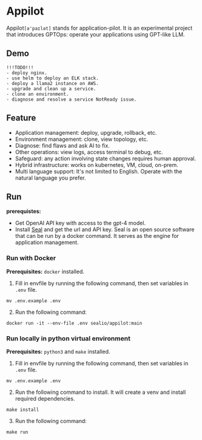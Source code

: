 # Appilot

Appilot`[ə'paɪlət]` stands for application-pilot.
It is an experimental project that introduces GPTOps: operate your applications using GPT-like LLM.

## Demo

```
!!!TODO!!!
- deploy nginx.
- use helm to deploy an ELK stack.
- deploy a llama2 instance on AWS.
- upgrade and clean up a service.
- clone an environment.
- diagnose and resolve a service NotReady issue.
```

## Feature

- Application management: deploy, upgrade, rollback, etc.
- Environment management: clone, view topology, etc.
- Diagnose: find flaws and ask AI to fix.
- Other operations: view logs, access terminal to debug, etc.
- Safeguard: any action involving state changes requires human approval.
- Hybrid infrastructure: works on kubernetes, VM, cloud, on-prem.
- Multi language support: It's not limited to English. Operate with the natural language you prefer.

## Run

**prerequistes:**

- Get OpenAI API key with access to the gpt-4 model.
- Install [Seal](https://github.com/seal-io/seal) and get the url and API key. Seal is an open source software that can be run by a docker command. It serves as the engine for application management.

### Run with Docker

**Prerequisites:** `docker` installed.

1. Fill in envfile by running the following command, then set variables in `.env` file.

```
mv .env.example .env
```

2. Run the following command:

```
docker run -it --env-file .env sealio/appilot:main
```

### Run locally in python virtual environment

**Prerequisites:** `python3` and `make` installed.

1. Fill in envfile by running the following command, then set variables in `.env` file.

```
mv .env.example .env
```

2. Run the following command to install. It will create a venv and install required dependencies.

```
make install
```

3. Run the following command:

```
make run
```
